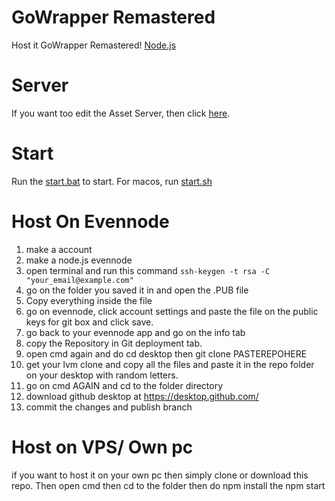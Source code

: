 # GoWrapper Remastered
Host it GoWrapper Remastered! [Node.js](https://nodejs.org/)

# Server
If you want too edit the Asset Server, then click [here](https://github.com/2Epik4u/Wrapper-Online-Assets).

# Start
Run the [start.bat](https://github.com/2Epik4u/Wrapper-Online/blob/master/start.bat) to start.
For macos, run [start.sh](https://github.com/2Epik4u/Wrapper-Online/blob/master/start.sh)

# Host On Evennode
1. make a account
2. make a node.js evennode
3. open terminal and run this command ``ssh-keygen -t rsa -C "your_email@example.com"``
4. go on the folder you saved it in and open the .PUB file
5. Copy everything inside the file
6. go on evennode, click account settings and paste the file on the public keys for git box and click save.
7. go back to your evennode app and go on the info tab
8. copy the Repository in Git deployment tab.
9. open cmd again and do cd desktop then git clone PASTEREPOHERE
10. get your lvm clone and copy all the files and paste it in the repo folder on your desktop with random letters.
11. go on cmd AGAIN and cd to the folder directory
12. download github desktop at https://desktop.github.com/
13. commit the changes and publish branch

# Host on VPS/ Own pc
if you want to host it on your own pc then simply clone or download this repo.
Then open cmd then cd to the folder 
then do npm install the npm start
